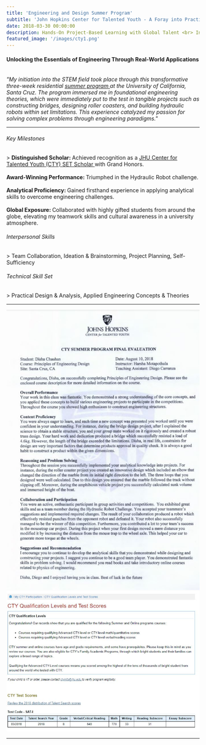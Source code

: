 ```yaml
---
title: 'Engineering and Design Summer Program'
subtitle: 'John Hopkins Center for Talented Youth - A Foray into Practical Engineering'
date: 2018-03-30 00:00:00
description: Hands-On Project-Based Learning with Global Talent <br> International Participation <br> Residential Summer Program at UC Santa Cruz
featured_image: '/images/cty1.png'
---
```


<h4> Unlocking the Essentials of Engineering Through Real-World Applications </h4>
<br>
<em>"My initiation into the STEM field took place through this transformative three-week residential <a href="https://cty.jhu.edu/summer/docs/syllabi/egrd_1.pdf/"> summer program </a> at the University of California, Santa Cruz. The program immersed me in foundational engineering theories, which were immediately put to the test in tangible projects such as constructing bridges, designing roller coasters, and building hydraulic robots within set limitations. This experience catalyzed my passion for solving complex problems through engineering paradigms."</em>
<hr>
  
<h6> Key Milestones </h6>
> <b> Distinguished Scholar: </b>Achieved recognition as a <a href="https://cty.jhu.edu/set/"> JHU Center for Talented Youth (CTY) SET Scholar </a> with Grand Honors. <br><br> <b> Award-Winning Performance: </b> Triumphed in the Hydraulic Robot challenge. <br><br> <b>Analytical Proficiency: </b> Gained firsthand experience in applying analytical skills to overcome engineering challenges. <br><br> <b>Global Exposure: </b> Collaborated with highly gifted students from around the globe, elevating my teamwork skills and cultural awareness in a university atmosphere.

<h6> Interpersonal Skills </h6>
> Team Collaboration, Ideation & Brainstorming, Project Planning, Self-Sufficiency

<h6> Technical Skill Set </h6>
> Practical Design & Analysis, Applied Engineering Concepts & Theories

---


<div class="gallery" data-columns="2">
	<img src="/images/cty.JPG">
	<img src="/images/cty-qual.JPG">
</div>


---



